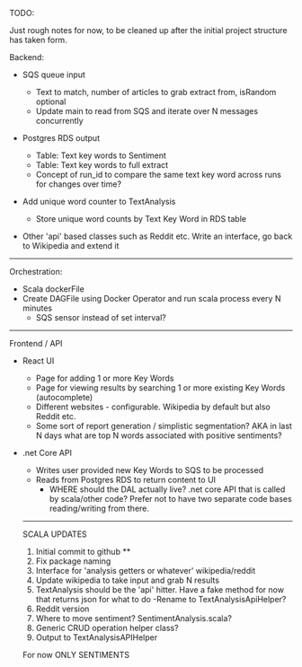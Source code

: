 TODO:

Just rough notes for now, to be cleaned up after the initial project structure has taken form. 

Backend:

- SQS queue input
    - Text to match, number of articles to grab extract from, isRandom optional
    - Update main to read from SQS and iterate over N messages concurrently
- Postgres RDS output
    - Table: Text key words to Sentiment
    - Table: Text key words to full extract
    - Concept of run_id to compare the same text key word across runs for changes over time?

- Add unique word counter to TextAnalysis
    - Store unique word counts by Text Key Word in RDS table
- Other 'api' based classes such as Reddit etc. Write an interface, go back to Wikipedia and extend it

------------

Orchestration:

- Scala dockerFile
- Create DAGFile using Docker Operator and run scala process every N minutes
    - SQS sensor instead of set interval?

------------

Frontend / API

- React UI
    - Page for adding 1 or more Key Words
    - Page for viewing results by searching 1 or more existing Key Words (autocomplete)
    - Different websites - configurable. Wikipedia by default but also Reddit etc.
    - Some sort of report generation / simplistic segmentation? AKA in last N days what are top N words associated with positive sentiments?

- .net Core API
    - Writes user provided new Key Words to SQS to be processed
    - Reads from Postgres RDS to return content to UI
        - WHERE should the DAL actually live? .net core API that is called by scala/other code? Prefer not to have two separate code bases reading/writing from there.
    


    ------------------------------


    SCALA UPDATES

    1. Initial commit to github **
    1. Fix package naming
    2. Interface for 'analysis getters or whatever' wikipedia/reddit
    3. Update wikipedia to take input and grab N results
    4. TextAnalysis should be the 'api' hitter. Have a fake method for now that returns json for what to do
        -Rename to TextAnalysisApiHelper?
    5. Reddit version
    6. Where to move sentiment? SentimentAnalysis.scala? 
    7. Generic CRUD operation helper class?
    8. Output to TextAnalysisAPIHelper


    For now ONLY SENTIMENTS
